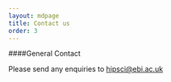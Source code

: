 ```yaml
---
layout: mdpage
title: Contact us
order: 3
---
```


####General Contact

Please send any enquiries to [hipsci@ebi.ac.uk](mailto:hipsci@ebi.ac.uk)
